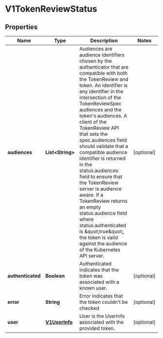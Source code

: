 
# V1TokenReviewStatus

## Properties
Name | Type | Description | Notes
------------ | ------------- | ------------- | -------------
**audiences** | **List&lt;String&gt;** | Audiences are audience identifiers chosen by the authenticator that are compatible with both the TokenReview and token. An identifier is any identifier in the intersection of the TokenReviewSpec audiences and the token&#39;s audiences. A client of the TokenReview API that sets the spec.audiences field should validate that a compatible audience identifier is returned in the status.audiences field to ensure that the TokenReview server is audience aware. If a TokenReview returns an empty status.audience field where status.authenticated is \&quot;true\&quot;, the token is valid against the audience of the Kubernetes API server. |  [optional]
**authenticated** | **Boolean** | Authenticated indicates that the token was associated with a known user. |  [optional]
**error** | **String** | Error indicates that the token couldn&#39;t be checked |  [optional]
**user** | [**V1UserInfo**](V1UserInfo.md) | User is the UserInfo associated with the provided token. |  [optional]



